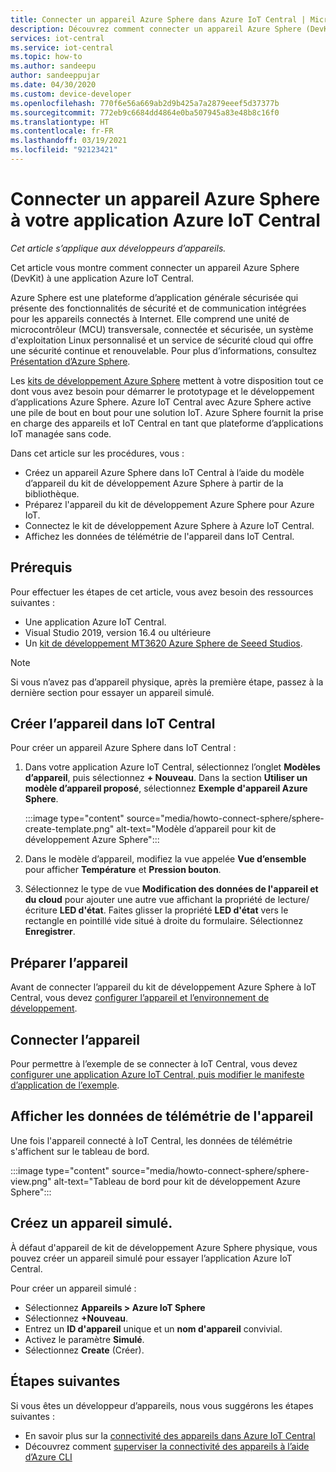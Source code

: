 ```yaml
---
title: Connecter un appareil Azure Sphere dans Azure IoT Central | Microsoft Docs
description: Découvrez comment connecter un appareil Azure Sphere (DevKit) à une application Azure IoT Central.
services: iot-central
ms.service: iot-central
ms.topic: how-to
ms.author: sandeepu
author: sandeeppujar
ms.date: 04/30/2020
ms.custom: device-developer
ms.openlocfilehash: 770f6e56a669ab2d9b425a7a2879eeef5d37377b
ms.sourcegitcommit: 772eb9c6684dd4864e0ba507945a83e48b8c16f0
ms.translationtype: HT
ms.contentlocale: fr-FR
ms.lasthandoff: 03/19/2021
ms.locfileid: "92123421"
---
```

# <a name="connect-an-azure-sphere-device-to-your-azure-iot-central-application"></a>Connecter un appareil Azure Sphere à votre application Azure IoT Central

*Cet article s’applique aux développeurs d’appareils.*

Cet article vous montre comment connecter un appareil Azure Sphere (DevKit) à une application Azure IoT Central.

Azure Sphere est une plateforme d’application générale sécurisée qui présente des fonctionnalités de sécurité et de communication intégrées pour les appareils connectés à Internet. Elle comprend une unité de microcontrôleur (MCU) transversale, connectée et sécurisée, un système d'exploitation Linux personnalisé et un service de sécurité cloud qui offre une sécurité continue et renouvelable. Pour plus d’informations, consultez [Présentation d’Azure Sphere](/azure-sphere/product-overview/what-is-azure-sphere).

Les [kits de développement Azure Sphere](https://azure.microsoft.com/services/azure-sphere/get-started/) mettent à votre disposition tout ce dont vous avez besoin pour démarrer le prototypage et le développement d’applications Azure Sphere. Azure IoT Central avec Azure Sphere active une pile de bout en bout pour une solution IoT. Azure Sphere fournit la prise en charge des appareils et IoT Central en tant que plateforme d’applications IoT managée sans code.

Dans cet article sur les procédures, vous :

- Créez un appareil Azure Sphere dans IoT Central à l’aide du modèle d’appareil du kit de développement Azure Sphere à partir de la bibliothèque.
- Préparez l'appareil du kit de développement Azure Sphere pour Azure IoT.
- Connectez le kit de développement Azure Sphere à Azure IoT Central.
- Affichez les données de télémétrie de l'appareil dans IoT Central.

## <a name="prerequisites"></a>Prérequis

Pour effectuer les étapes de cet article, vous avez besoin des ressources suivantes :

- Une application Azure IoT Central.
- Visual Studio 2019, version 16.4 ou ultérieure
- Un [kit de développement MT3620 Azure Sphere de Seeed Studios](/azure-sphere/hardware/mt3620-reference-board-design).

> [!NOTE]
> Si vous n’avez pas d’appareil physique, après la première étape, passez à la dernière section pour essayer un appareil simulé.

## <a name="create-the-device-in-iot-central"></a>Créer l’appareil dans IoT Central

Pour créer un appareil Azure Sphere dans IoT Central :

1. Dans votre application Azure IoT Central, sélectionnez l’onglet **Modèles d’appareil**, puis sélectionnez **+ Nouveau**. Dans la section **Utiliser un modèle d’appareil proposé**, sélectionnez **Exemple d'appareil Azure Sphere**.

    :::image type="content" source="media/howto-connect-sphere/sphere-create-template.png" alt-text="Modèle d’appareil pour kit de développement Azure Sphere":::

1. Dans le modèle d’appareil, modifiez la vue appelée **Vue d’ensemble** pour afficher **Température** et **Pression bouton**.

1. Sélectionnez le type de vue **Modification des données de l'appareil et du cloud** pour ajouter une autre vue affichant la propriété de lecture/écriture **LED d'état**. Faites glisser la propriété **LED d'état** vers le rectangle en pointillé vide situé à droite du formulaire. Sélectionnez **Enregistrer**.

## <a name="prepare-the-device"></a>Préparer l’appareil

Avant de connecter l’appareil du kit de développement Azure Sphere à IoT Central, vous devez [configurer l’appareil et l’environnement de développement](https://github.com/Azure/azure-sphere-samples/tree/master/Samples/AzureIoT).

## <a name="connect-the-device"></a>Connecter l’appareil

Pour permettre à l’exemple de se connecter à IoT Central, vous devez [configurer une application Azure IoT Central, puis modifier le manifeste d’application de l’exemple](https://aka.ms/iotcentral-sphere-git-readme).

## <a name="view-the-telemetry-from-the-device"></a>Afficher les données de télémétrie de l'appareil

Une fois l'appareil connecté à IoT Central, les données de télémétrie s'affichent sur le tableau de bord.

:::image type="content" source="media/howto-connect-sphere/sphere-view.png" alt-text="Tableau de bord pour kit de développement Azure Sphere":::

## <a name="create-a-simulated-device"></a>Créez un appareil simulé.

À défaut d'appareil de kit de développement Azure Sphere physique, vous pouvez créer un appareil simulé pour essayer l’application Azure IoT Central.

Pour créer un appareil simulé :

- Sélectionnez **Appareils > Azure IoT Sphere**
- Sélectionnez **+Nouveau**.
- Entrez un **ID d'appareil** unique et un **nom d'appareil** convivial.
- Activez le paramètre **Simulé**.
- Sélectionnez **Create** (Créer).

## <a name="next-steps"></a>Étapes suivantes

Si vous êtes un développeur d’appareils, nous vous suggérons les étapes suivantes :

- En savoir plus sur la [connectivité des appareils dans Azure IoT Central](./concepts-get-connected.md)
- Découvrez comment [superviser la connectivité des appareils à l’aide d’Azure CLI](./howto-monitor-devices-azure-cli.md)